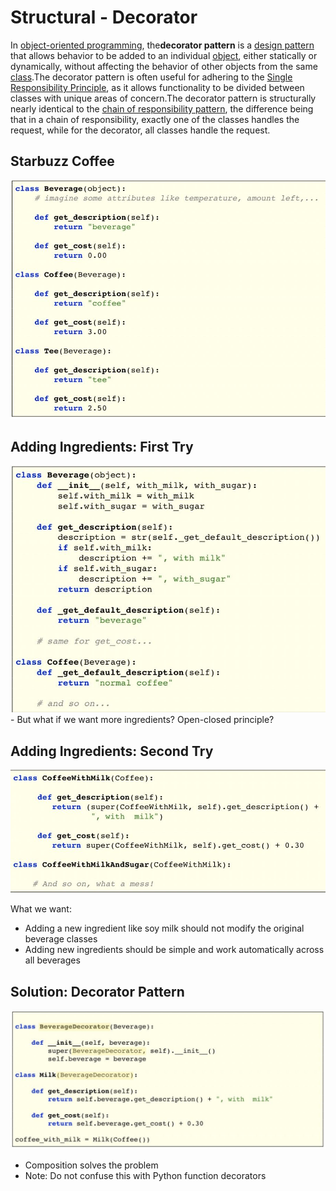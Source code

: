 # Structural - Decorator

In [object-oriented programming](https://en.wikipedia.org/wiki/Object-oriented_programming), the**decorator pattern** is a [design pattern](https://en.wikipedia.org/wiki/Design_pattern_(computer_science)) that allows behavior to be added to an individual [object](https://en.wikipedia.org/wiki/Object_(computer_science)), either statically or dynamically, without affecting the behavior of other objects from the same [class](https://en.wikipedia.org/wiki/Class_(computer_science)).The decorator pattern is often useful for adhering to the [Single Responsibility Principle](https://en.wikipedia.org/wiki/Single_responsibility_principle), as it allows functionality to be divided between classes with unique areas of concern.The decorator pattern is structurally nearly identical to the [chain of responsibility pattern](https://en.wikipedia.org/wiki/Chain_of_responsibility_pattern), the difference being that in a chain of responsibility, exactly one of the classes handles the request, while for the decorator, all classes handle the request.

## Starbuzz Coffee

![image](../../media/Structural-Decorator-image1.jpg)

## Adding Ingredients: First Try

![image](../../media/Structural-Decorator-image2.jpg)- But what if we want more ingredients? Open-closed principle?

## Adding Ingredients: Second Try

![image](../../media/Structural-Decorator-image3.jpg)

What we want:

- Adding a new ingredient like soy milk should not modify the original beverage classes
- Adding new ingredients should be simple and work automatically across all beverages

## Solution: Decorator Pattern

![image](../../media/Structural-Decorator-image4.jpg)

- Composition solves the problem
- Note: Do not confuse this with Python function decorators
